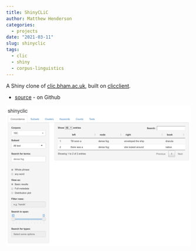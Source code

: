 ```yaml
---
title: ShinyCLiC
author: Matthew Henderson
categories:
  - projects
date: "2021-03-11"
slug: shinyclic
tags:
  - clic
  - shiny
  - corpus-linguistics
---
```


A Shiny clone of [clic.bham.ac.uk](https://clic.bham.ac.uk),
built on [clicclient](/projects/cliclient).

* [source](https://github.com/MHenderson/shinyclic) - on Github

![](screenshot.png)
